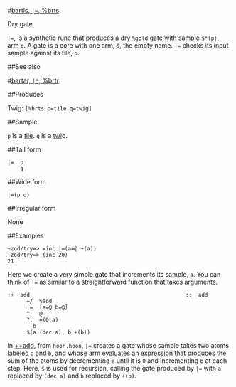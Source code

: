 #[bartis, `|=`, %brts](#brts)

Dry gate

`|=`, is a synthetic rune that produces a [dry]() [`%gold`]() gate with sample [`$*(p)`](), arm `q`. A gate is a core with one arm, [`$`](), the empty name. `|=` checks its input sample against its tile, `p`.

##See also

#[bartar, `|*`, %brtr](#brtr)

##Produces

Twig: `[%brts p=tile q=twig]`

##Sample

`p` is a [tile]().
`q` is a [twig]().

##Tall form

    |=  p
        q

##Wide form

    |=(p q)

##Irregular form

None

##Examples

    ~zod/try=> =inc |=(a=@ +(a))
    ~zod/try=> (inc 20)
    21

Here we create a very simple gate that increments its sample, `a`. You can think of `|=` as similar to a straightforward function that takes arguments.

```
++  add                                                 ::  add
      ~/  %add
      |=  [a=@ b=@]
      ^-  @
      ?:  =(0 a)
        b
      $(a (dec a), b +(b))
```

In [++add](), from `hoon.hoon`, `|=` creates a gate whose sample takes two atoms labeled `a` and `b`, and whose arm evaluates an expression that produces the sum of the atoms by decrementing `a` until it is `0` and incrementing `b` at each step. Here, `$` is used for recursion, calling the gate produced by `|=` with `a` replaced by `(dec a)` and `b` replaced by `+(b)`.

